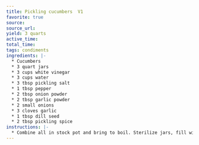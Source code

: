 ```yaml
---
title: Pickling cucumbers  V1
favorite: true
source: 
source_url: 
yield: 3 quarts 
active_time: 
total_time: 
tags: condiments
ingredients: |-
  * Cucumbers 
  * 3 quart jars 
  * 3 cups white vinegar 
  * 3 cups water 
  * 3 tbsp pickling salt 
  * 1 tbsp pepper 
  * 2 tbsp onion powder 
  * 2 tbsp garlic powder 
  * 2 small onions 
  * 3 cloves garlic 
  * 1 tbsp dill seed 
  * 2 tbsp pickling spice 
instructions: |-
  * Combine all in stock pot and bring to boil. Sterilize jars, fill with cucumbers, pour brine over cucumbers and can. 
---
```

